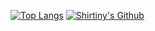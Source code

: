 <!--
### Hi there 👋


**Shirtiny/Shirtiny** is a ✨ _special_ ✨ repository because its `README.md` (this file) appears on your GitHub profile.

Here are some ideas to get you started:

- 🔭 I’m currently working on ...
- 🌱 I’m currently learning ...
- 👯 I’m looking to collaborate on ...
- 🤔 I’m looking for help with ...
- 💬 Ask me about ...
- 📫 How to reach me: ...
- 😄 Pronouns: ...
- ⚡ Fun fact: ...
-->

[![Top Langs](https://github-readme-stats.vercel.app/api/top-langs/?username=shirtiny&layout=compact&hide=html)](https://github.com/Shirtiny)
[![Shirtiny's Github](https://github-readme-stats.vercel.app/api?username=shirtiny&title_color=00b7c3&icon_color=66cccc&show_icons=true&hide_border=true)](https://shirtiny.cn)


<!--
[![ReadMe Card](https://github-readme-stats.vercel.app/api/pin/?username=shirtiny&repo=SubEditor)](https://github.com/Shirtiny/SubEditor) 
[![ReadMe Card](https://github-readme-stats.vercel.app/api/pin/?username=shirtiny&repo=ShWave)](https://github.com/Shirtiny/ShWave)
-->




